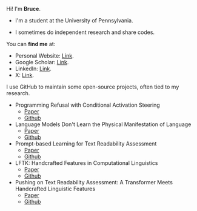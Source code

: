 Hi! I'm **Bruce**.

- I'm a student at the University of Pennsylvania. 

- I sometimes do independent research and share codes.

You can **find me** at:

- Personal Website: [Link](https://brucewlee.github.io).
- Google Scholar: [Link](https://scholar.google.com/citations?user=a9HZkjMAAAAJ&hl=en).
- LinkedIn: [Link](https://www.linkedin.com/in/bruce-w-lee/).
- X: [Link](https://twitter.com/BruceWLee2).


I use GitHub to maintain some open-source projects, often tied to my research.
- Programming Refusal with Conditional Activation Steering
  - [Paper](https://arxiv.org/abs/2409.05907)
  - [Github](https://github.com/IBM/activation-steering)
- Language Models Don't Learn the Physical Manifestation of Language
  - [Paper](https://arxiv.org/abs/2402.11349)
  - [Github](https://github.com/brucewlee/h-test)
- Prompt-based Learning for Text Readability Assessment
  - [Paper](https://arxiv.org/abs/2302.13139)
  - [Github](https://github.com/brucewlee/prompt-learning-readability)
- LFTK: Handcrafted Features in Computational Linguistics
  - [Paper](https://arxiv.org/abs/2305.15878)
  - [Github](https://github.com/brucewlee/lftk)
- Pushing on Text Readability Assessment: A Transformer Meets Handcrafted Linguistic Features
  - [Paper](https://arxiv.org/abs/2109.12258)
  - [Github](https://github.com/brucewlee/lingfeat)
